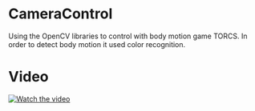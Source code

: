# CameraControl
Using the OpenCV libraries to control with body motion game TORCS.
In order to detect body motion it used color recognition. 

# Video
[![Watch the video](http://interestsame.altervista.org/CC/img/3.png)](https://www.youtube.com/watch?v=frbqxef9OzY)
